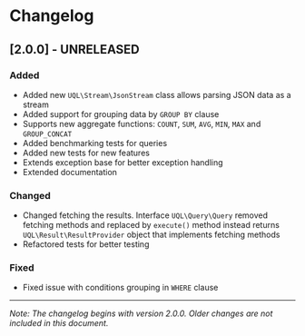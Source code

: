 # Changelog

## [2.0.0] - UNRELEASED
### Added
- Added new `UQL\Stream\JsonStream` class allows parsing JSON data as a stream
- Added support for grouping data by `GROUP BY` clause
- Supports new aggregate functions: `COUNT`, `SUM`, `AVG`, `MIN`, `MAX` and `GROUP_CONCAT`
- Added benchmarking tests for queries
- Added new tests for new features
- Extends exception base for better exception handling
- Extended documentation

### Changed
- Changed fetching the results. Interface `UQL\Query\Query` removed fetching methods and replaced by `execute()` method instead returns `UQL\Result\ResultProvider` object that implements fetching methods
- Refactored tests for better testing

### Fixed
- Fixed issue with conditions grouping in `WHERE` clause

---

_Note: The changelog begins with version 2.0.0. Older changes are not included in this document._
